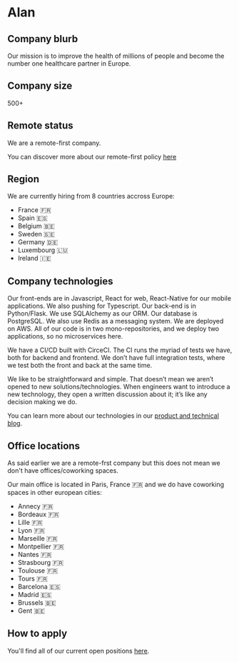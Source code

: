 # Alan

## Company blurb

Our mission is to improve the health of millions of people and become the number one healthcare partner in Europe.

## Company size

500+

## Remote status

We are a remote-first company.

You can discover more about our remote-first policy [here](https://medium.com/alan/working-at-alan-from-anywhere-9a6fe381dc0a)

## Region

We are currently hiring from 8 countries accross Europe:
- France 🇫🇷
- Spain 🇪🇸
- Belgium 🇧🇪
- Sweden 🇸🇪
- Germany 🇩🇪
- Luxembourg 🇱🇺
- Ireland 🇮🇪


## Company technologies

Our front-ends are in Javascript, React for web, React-Native for our mobile applications. We also pushing for Typescript. Our back-end is in Python/Flask. We use SQLAlchemy as our ORM. Our database is PostgreSQL. We also use Redis as a messaging system. We are deployed on AWS. All of our code is in two mono-repositories, and we deploy two applications, so no microservices here.

We have a CI/CD built with CirceCI. The CI runs the myriad of tests we have, both for backend and frontend. We don’t have full integration tests, where we test both the front and back at the same time.

We like to be straightforward and simple. That doesn’t mean we aren’t opened to new solutions/technologies. When engineers want to introduce a new technology, they open a written discussion about it; it’s like any decision making we do.

You can learn more about our technologies in our [product and technical blog](https://medium.com/alan).

## Office locations

As said earlier we are a remote-frst company but this does not mean we don't have offices/coworking spaces.

Our main office is located in Paris, France 🇫🇷 and we do have coworking spaces in other european cities:
- Annecy 🇫🇷
- Bordeaux 🇫🇷
- Lille 🇫🇷
- Lyon 🇫🇷
- Marseille 🇫🇷
- Montpellier 🇫🇷
- Nantes 🇫🇷
- Strasbourg 🇫🇷
- Toulouse 🇫🇷
- Tours 🇫🇷
- Barcelona 🇪🇸
- Madrid 🇪🇸
- Brussels 🇧🇪
- Gent 🇧🇪



## How to apply

You'll find all of our current open positions [here](https://jobs.lever.co/alan).